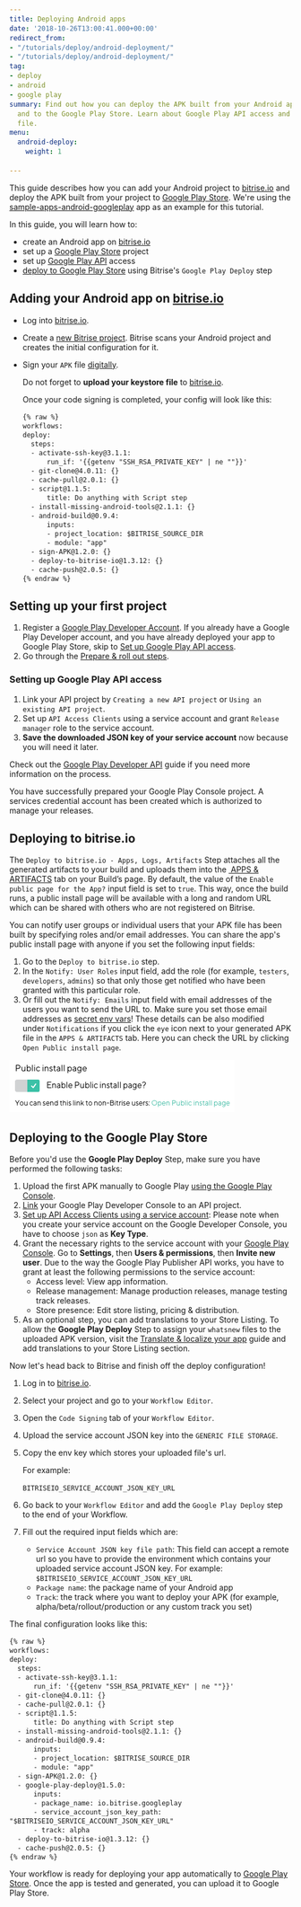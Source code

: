 ```yaml
---
title: Deploying Android apps
date: '2018-10-26T13:00:41.000+00:00'
redirect_from:
- "/tutorials/deploy/android-deployment/"
- "/tutorials/deploy/android-deployment/"
tag:
- deploy
- android
- google play
summary: Find out how you can deploy the APK built from your Android app to both bitrise.io
  and to the Google Play Store. Learn about Google Play API access and the JSON key
  file.
menu:
  android-deploy:
    weight: 1

---
```

This guide describes how you can add your Android project to [bitrise.io](https://www.bitrise.io) and deploy the APK built from your project to [Google Play Store](https://play.google.com/store). We're using the [sample-apps-android-googleplay](https://github.com/bitrise-samples/sample-apps-android-googleplay) app as an example for this tutorial.

In this guide, you will learn how to:

* create an Android app on [bitrise.io](https://www.bitrise.io)
* set up a [Google Play Store](https://play.google.com/store) project
* set up [Google Play API](https://developers.google.com/android-publisher/getting_started) access
* [deploy to Google Play Store](#deploy-to-google-play-store-using-bitrise-google-play-deploy-step) using Bitrise's `Google Play Deploy` step

## Adding your Android app on [bitrise.io](https://www.bitrise.io)

* Log into [bitrise.io](htts://www.bitrise.io).
* Create a [new Bitrise project](getting-started/adding-a-new-app). Bitrise scans your Android project and creates the initial configuration for it.
* Sign your `APK` file [digitally](/code-signing/android-code-signing/android-code-signing-using-bitrise-sign-APK-step/).

  Do not forget to **upload your keystore file** to [bitrise.io](https://www.bitrise.io).

  Once your code signing is completed, your config will look like this:

      {% raw %}
      workflows:
      deploy:
        steps:
        - activate-ssh-key@3.1.1:
            run_if: '{{getenv "SSH_RSA_PRIVATE_KEY" | ne ""}}'
        - git-clone@4.0.11: {}
        - cache-pull@2.0.1: {}
        - script@1.1.5:
            title: Do anything with Script step
        - install-missing-android-tools@2.1.1: {}
        - android-build@0.9.4:
            inputs:
            - project_location: $BITRISE_SOURCE_DIR
            - module: "app"
        - sign-APK@1.2.0: {}
        - deploy-to-bitrise-io@1.3.12: {}
        - cache-push@2.0.5: {}
      {% endraw %}

## Setting up your first project

1. Register a [Google Play Developer Account](https://developer.android.com/distribute/console/). If you already have a Google Play Developer account, and you have already deployed your app to Google Play Store, skip to [Set up Google Play API access](#set-up-google-play-api-access).
2. Go through the [Prepare & roll out steps](https://support.google.com/googleplay/android-developer/answer/7159011?hl=en).

### Setting up Google Play API access

1. Link your API project by `Creating a new API project` or `Using an existing API project`.
2. Set up `API Access Clients` using a service account and grant `Release manager` role to the service account.
3. **Save the downloaded JSON key of your service account** now because you will need it later.

Check out the [Google Play Developer API](https://developers.google.com/android-publisher/getting_started) guide if you need more information on the process.

You have successfully prepared your Google Play Console project. A services credential account has been created which is authorized to manage your releases.

## Deploying to bitrise.io

The `Deploy to bitrise.io - Apps, Logs, Artifacts` Step attaches all the generated artifacts to your build and uploads them into the [ APPS & ARTIFACTS](https://devcenter.bitrise.io/builds/build-artifacts-online/) tab on your Build’s page. By default, the value of the `Enable public page for the App?` input field is set to `true`. This way, once the build runs, a public install page will be available with a long and random URL which can be shared with others who are not registered on Bitrise.

You can notify user groups or individual users that your APK file has been built by specifying roles and/or email addresses. You can share the app's public install page with anyone if you set the following input fields:

1. Go to the `Deploy to bitrise.io` step.
2. In the `Notify: User Roles` input field, add the role (for example, `testers`, `developers`, `admins`) so that only those get notified who have been granted with this particular role.
3. Or fill out the `Notify: Emails` input field with email addresses of the users you want to send the URL to. Make sure you set those email addresses as [secret env vars](https://devcenter.bitrise.io/builds/env-vars-secret-env-vars/)! These details can be also modified under `Notifications` if you click the `eye` icon next to your generated APK file in the `APPS & ARTIFACTS` tab. Here you can check the URL by clicking `Open Public install page`.

![](/img/public-install-page.png)

## Deploying to the Google Play Store

Before you'd use the **Google Play Deploy** Step, make sure you have performed the following tasks:

1. Upload the first APK manually to Google Play [using the Google Play Console](https://support.google.com/googleplay/android-developer/answer/113469?hl=en).
2. [Link](https://developers.google.com/android-publisher/getting_started) your Google Play Developer Console to an API project.
3. [Set up API Access Clients using a service account](https://developers.google.com/android-publisher/getting_started): Please note when you create your service account on the Google Developer Console, you have to choose `json` as **Key Type**.
4. Grant the necessary rights to the service account with your [Google Play Console](https://play.google.com/apps/publish). Go to **Settings**, then **Users & permissions**, then **Invite new user**. Due to the way the Google Play Publisher API works, you have to grant at least the following permissions to the service account:
   * Access level: View app information.
   * Release management: Manage production releases, manage testing track releases.
   * Store presence: Edit store listing, pricing & distribution.
5. As an optional step, you can add translations to your Store Listing. To allow the **Google Play Deploy** Step to assign your `whatsnew` files to the uploaded APK version, visit the [Translate & localize your app](https://support.google.com/googleplay/android-developer/answer/3125566?hl=en) guide and add translations to your Store Listing section.

Now let's head back to Bitrise and finish off the deploy configuration!

1. Log in to [bitrise.io](https://www.bitrise.io).
2. Select your project and go to your `Workflow Editor`.
3. Open the `Code Signing` tab of your `Workflow Editor`.
4. Upload the service account JSON key into the `GENERIC FILE STORAGE`.
5. Copy the env key which stores your uploaded file's url.

   For example:

   `BITRISEIO_SERVICE_ACCOUNT_JSON_KEY_URL`
6. Go back to your `Workflow Editor` and add the `Google Play Deploy` step to the end of your Workflow.
7. Fill out the required input fields which are:
   * `Service Account JSON key file path`: This field can accept a remote url so you have to provide the environment which contains your uploaded service account JSON key. For example: `$BITRISEIO_SERVICE_ACCOUNT_JSON_KEY_URL`
   * `Package name`: the package name of your Android app
   * `Track`: the track where you want to deploy your APK (for example, alpha/beta/rollout/production or any custom track you set)

The final configuration looks like this:

    {% raw %}
    workflows:
    deploy:
      steps:
      - activate-ssh-key@3.1.1:
          run_if: '{{getenv "SSH_RSA_PRIVATE_KEY" | ne ""}}'
      - git-clone@4.0.11: {}
      - cache-pull@2.0.1: {}
      - script@1.1.5:
          title: Do anything with Script step
      - install-missing-android-tools@2.1.1: {}
      - android-build@0.9.4:
          inputs:
          - project_location: $BITRISE_SOURCE_DIR
          - module: "app"
      - sign-APK@1.2.0: {}
      - google-play-deploy@1.5.0:
          inputs:
          - package_name: io.bitrise.googleplay
          - service_account_json_key_path: "$BITRISEIO_SERVICE_ACCOUNT_JSON_KEY_URL"
          - track: alpha
      - deploy-to-bitrise-io@1.3.12: {}
      - cache-push@2.0.5: {}
    {% endraw %}

Your workflow is ready for deploying your app automatically to [Google Play Store](https://play.google.com/store). Once the app is tested and generated, you can upload it to Google Play Store.